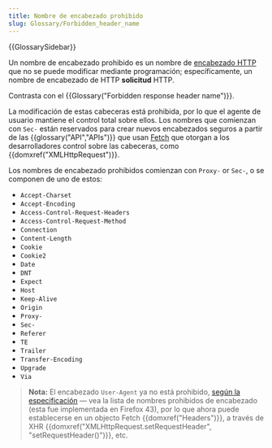 ```yaml
---
title: Nombre de encabezado prohibido
slug: Glossary/Forbidden_header_name
---
```


{{GlossarySidebar}}

Un nombre de encabezado prohibido es un nombre de [encabezado HTTP](/es/docs/Web/HTTP/Headers) que no se puede modificar mediante programación; específicamente, un nombre de encabezado de HTTP **solicitud** HTTP.

Contrasta con el {{Glossary("Forbidden response header name")}}.

La modificación de estas cabeceras está prohibida, por lo que el agente de usuario mantiene el control total sobre ellos. Los nombres que comienzan con `Sec-` están reservados para crear nuevos encabezados seguros a partir de las {{glossary("API","APIs")}} que usan [Fetch](/es/docs/Web/API/Fetch_API) que otorgan a los desarrolladores control sobre las cabeceras, como {{domxref("XMLHttpRequest")}}.

Los nombres de encabezado prohibidos comienzan con `Proxy-` or `Sec-`, o se componen de uno de estos:

- `Accept-Charset`
- `Accept-Encoding`
- `Access-Control-Request-Headers`
- `Access-Control-Request-Method`
- `Connection`
- `Content-Length`
- `Cookie`
- `Cookie2`
- `Date`
- `DNT`
- `Expect`
- `Host`
- `Keep-Alive`
- `Origin`
- `Proxy-`
- `Sec-`
- `Referer`
- `TE`
- `Trailer`
- `Transfer-Encoding`
- `Upgrade`
- `Via`

> **Nota:** El encabezado `User-Agent` ya no está prohibido, [según la especificación](https://fetch.spec.whatwg.org/#terminology-headers) — vea la lista de nombres prohibidos de encabezado (esta fue implementada en Firefox 43), por lo que ahora puede establecerse en un objecto Fetch {{domxref("Headers")}}, a través de XHR {{domxref("XMLHttpRequest.setRequestHeader", "setRequestHeader()")}}, etc.
